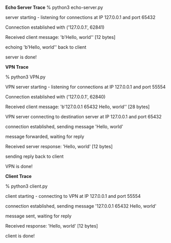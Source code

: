 **Echo Server Trace**
% python3 echo-server.py

server starting - listening for connections at IP 127.0.0.1 and port 65432

Connection established with ('127.0.0.1', 62841)

Received client message: 'b'Hello, world'' [12 bytes]

echoing 'b'Hello, world'' back to client

server is done!



**VPN Trace**

% python3 VPN.py

VPN server starting - listening for connections at IP 127.0.0.1 and port 55554

Connection established with ('127.0.0.1', 62840)

Received client message: 'b'127.0.0.1 65432 Hello, world'' [28 bytes]

VPN server connecting to destination server at IP 127.0.0.1 and port 65432

connection established, sending message 'Hello, world'

message forwarded, waiting for reply

Received server response: 'Hello, world' [12 bytes]

sending reply back to client

VPN is done!



**Client Trace**

% python3 client.py

client starting - connecting to VPN at IP 127.0.0.1 and port 55554

connection established, sending message '127.0.0.1 65432 Hello, world'

message sent, waiting for reply

Received response: 'Hello, world' [12 bytes]

client is done!

